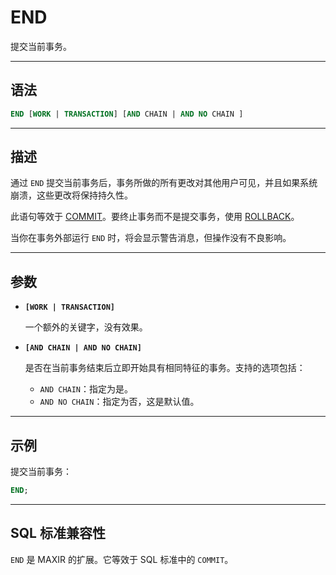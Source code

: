 END
=====

提交当前事务。


---


语法
--------

```sql
END [WORK | TRANSACTION] [AND CHAIN | AND NO CHAIN ]
```

---

描述
--------

通过 `END` 提交当前事务后，事务所做的所有更改对其他用户可见，并且如果系统崩溃，这些更改将保持持久性。


此语句等效于 [COMMIT](/maxir/Reference_Manual/sql-commands/commit.md)。要终止事务而不是提交事务，使用 [ROLLBACK](/maxir/Reference_Manual/sql-commands/rollback.md)。

当你在事务外部运行 `END` 时，将会显示警告消息，但操作没有不良影响。


---


参数
----------

- **`[WORK | TRANSACTION]`**

    一个额外的关键字，没有效果。

- **`[AND CHAIN | AND NO CHAIN]`**

    是否在当前事务结束后立即开始具有相同特征的事务。支持的选项包括： 
    - `AND CHAIN`：指定为是。
    - `AND NO CHAIN`：指定为否，这是默认值。


---

示例
--------

提交当前事务：

```sql
END;
```

---

SQL 标准兼容性
-------------
`END` 是 MAXIR 的扩展。它等效于 SQL 标准中的 `COMMIT`。
